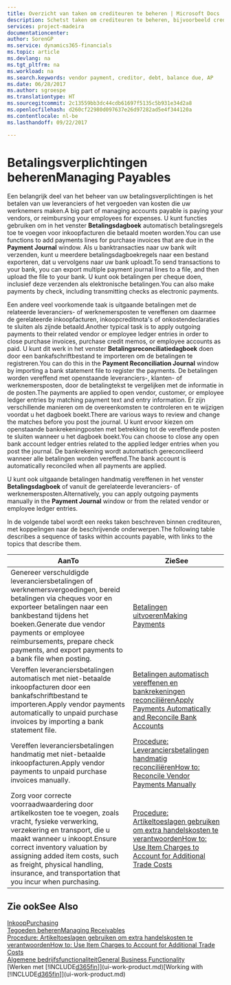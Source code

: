 ```yaml
---
title: Overzicht van taken om crediteuren te beheren | Microsoft Docs
description: Schetst taken om crediteuren te beheren, bijvoorbeeld crediteuren betalen of uitgaande betalingen vereffenen met posten om facturen of creditnota's te sluiten.
services: project-madeira
documentationcenter: 
author: SorenGP
ms.service: dynamics365-financials
ms.topic: article
ms.devlang: na
ms.tgt_pltfrm: na
ms.workload: na
ms.search.keywords: vendor payment, creditor, debt, balance due, AP
ms.date: 06/28/2017
ms.author: sgroespe
ms.translationtype: HT
ms.sourcegitcommit: 2c13559bb3dc44cdb61697f5135c5b931e34d2a8
ms.openlocfilehash: d260cf22980d097637e26d97282ad5e4f344120a
ms.contentlocale: nl-be
ms.lasthandoff: 09/22/2017

---
```

# <a name="managing-payables"></a><span data-ttu-id="fa4a3-103">Betalingsverplichtingen beheren</span><span class="sxs-lookup"><span data-stu-id="fa4a3-103">Managing Payables</span></span>
<span data-ttu-id="fa4a3-104">Een belangrijk deel van het beheer van uw betalingsverplichtingen is het betalen van uw leveranciers of het vergoeden van kosten die uw werknemers maken.</span><span class="sxs-lookup"><span data-stu-id="fa4a3-104">A big part of managing accounts payable is paying your vendors, or reimbursing your employees for expenses.</span></span> <span data-ttu-id="fa4a3-105">U kunt functies gebruiken om in het venster **Betalingsdagboek** automatisch betalingsregels toe te voegen voor inkoopfacturen die betaald moeten worden.</span><span class="sxs-lookup"><span data-stu-id="fa4a3-105">You can use functions to add payments lines for purchase invoices that are due in the **Payment Journal** window.</span></span> <span data-ttu-id="fa4a3-106">Als u banktransacties naar uw bank wilt verzenden, kunt u meerdere betalingsdagboekregels naar een bestand exporteren, dat u vervolgens naar uw bank uploadt.</span><span class="sxs-lookup"><span data-stu-id="fa4a3-106">To send transactions to your bank, you can export multiple payment journal lines to a file, and then upload the file to your bank.</span></span> <span data-ttu-id="fa4a3-107">U kunt ook betalingen per cheque doen, inclusief deze verzenden als elektronische betalingen.</span><span class="sxs-lookup"><span data-stu-id="fa4a3-107">You can also make payments by check, including transmitting checks as electronic payments.</span></span>

<span data-ttu-id="fa4a3-108">Een andere veel voorkomende taak is uitgaande betalingen met de relateerde leveranciers- of werknemersposten te vereffenen om daarmee de gerelateerde inkoopfacturen, inkoopcreditnota's of onkostendeclaraties te sluiten als zijnde betaald.</span><span class="sxs-lookup"><span data-stu-id="fa4a3-108">Another typical task is to apply outgoing payments to their related vendor or employee ledger entries in order to close purchase invoices, purchase credit memos, or employee accounts as paid.</span></span> <span data-ttu-id="fa4a3-109">U kunt dit werk in het venster **Betalingsreconciliatiedagboek** doen door een bankafschriftbestand te importeren om de betalingen te registreren.</span><span class="sxs-lookup"><span data-stu-id="fa4a3-109">You can do this in the **Payment Reconciliation Journal** window by importing a bank statement file to register the payments.</span></span> <span data-ttu-id="fa4a3-110">De betalingen worden vereffend met openstaande leveranciers-, klanten- of werknemersposten, door de betalingtekst te vergelijken met de informatie in de posten.</span><span class="sxs-lookup"><span data-stu-id="fa4a3-110">The payments are applied to open vendor, customer, or employee ledger entries by matching payment text and entry information.</span></span> <span data-ttu-id="fa4a3-111">Er zijn verschillende manieren om de overeenkomsten te controleren en te wijzigen voordat u het dagboek boekt.</span><span class="sxs-lookup"><span data-stu-id="fa4a3-111">There are various ways to review and change the matches before you post the journal.</span></span> <span data-ttu-id="fa4a3-112">U kunt ervoor kiezen om openstaande bankrekeningposten met betrekking tot de vereffende posten te sluiten wanneer u het dagboek boekt.</span><span class="sxs-lookup"><span data-stu-id="fa4a3-112">You can choose to close any open bank account ledger entries related to the applied ledger entries when you post the journal.</span></span> <span data-ttu-id="fa4a3-113">De bankrekening wordt automatisch gereconcilieerd wanneer alle betalingen worden vereffend.</span><span class="sxs-lookup"><span data-stu-id="fa4a3-113">The bank account is automatically reconciled when all payments are applied.</span></span>

<span data-ttu-id="fa4a3-114">U kunt ook uitgaande betalingen handmatig vereffenen in het venster **Betalingsdagboek** of vanuit de gerelateerde leveranciers- of werknemersposten.</span><span class="sxs-lookup"><span data-stu-id="fa4a3-114">Alternatively, you can apply outgoing payments manually in the **Payment Journal** window or from the related vendor or employee ledger entries.</span></span>

<span data-ttu-id="fa4a3-115">In de volgende tabel wordt een reeks taken beschreven binnen crediteuren, met koppelingen naar de beschrijvende onderwerpen.</span><span class="sxs-lookup"><span data-stu-id="fa4a3-115">The following table describes a sequence of tasks within accounts payable, with links to the topics that describe them.</span></span>

| <span data-ttu-id="fa4a3-116">Aan</span><span class="sxs-lookup"><span data-stu-id="fa4a3-116">To</span></span> | <span data-ttu-id="fa4a3-117">Zie</span><span class="sxs-lookup"><span data-stu-id="fa4a3-117">See</span></span> |
| --- | --- |
| <span data-ttu-id="fa4a3-118">Genereer verschuldigde leveranciersbetalingen of werknemersvergoedingen, bereid betalingen via cheques voor en exporteer betalingen naar een bankbestand tijdens het boeken.</span><span class="sxs-lookup"><span data-stu-id="fa4a3-118">Generate due vendor payments or employee reimbursements, prepare check payments, and export payments to a bank file when posting.</span></span> |[<span data-ttu-id="fa4a3-119">Betalingen uitvoeren</span><span class="sxs-lookup"><span data-stu-id="fa4a3-119">Making Payments</span></span>](payables-make-payments.md) |
| <span data-ttu-id="fa4a3-120">Vereffen leveranciersbetalingen automatisch met niet-betaalde inkoopfacturen door een bankafschriftbestand te importeren.</span><span class="sxs-lookup"><span data-stu-id="fa4a3-120">Apply vendor payments automatically to unpaid purchase invoices by importing a bank statement file.</span></span> |[<span data-ttu-id="fa4a3-121">Betalingen automatisch vereffenen en bankrekeningen reconciliëren</span><span class="sxs-lookup"><span data-stu-id="fa4a3-121">Apply Payments Automatically and Reconcile Bank Accounts</span></span>](receivables-apply-payments-auto-reconcile-bank-accounts.md) |
| <span data-ttu-id="fa4a3-122">Vereffen leveranciersbetalingen handmatig met niet-betaalde inkoopfacturen.</span><span class="sxs-lookup"><span data-stu-id="fa4a3-122">Apply vendor payments to unpaid purchase invoices manually.</span></span> |[<span data-ttu-id="fa4a3-123">Procedure: Leveranciersbetalingen handmatig reconciliëren</span><span class="sxs-lookup"><span data-stu-id="fa4a3-123">How to: Reconcile Vendor Payments Manually</span></span>](payables-how-apply-purchase-transactions-manually.md) |
|<span data-ttu-id="fa4a3-124">Zorg voor correcte voorraadwaardering door artikelkosten toe te voegen, zoals vracht, fysieke verwerking, verzekering en transport, die u maakt wanneer u inkoopt.</span><span class="sxs-lookup"><span data-stu-id="fa4a3-124">Ensure correct inventory valuation by assigning added item costs, such as freight, physical handling, insurance, and transportation that you incur when purchasing.</span></span>|[<span data-ttu-id="fa4a3-125">Procedure: Artikeltoeslagen gebruiken om extra handelskosten te verantwoorden</span><span class="sxs-lookup"><span data-stu-id="fa4a3-125">How to: Use Item Charges to Account for Additional Trade Costs</span></span>](payables-how-assign-item-charges.md)|

## <a name="see-also"></a><span data-ttu-id="fa4a3-126">Zie ook</span><span class="sxs-lookup"><span data-stu-id="fa4a3-126">See Also</span></span>
[<span data-ttu-id="fa4a3-127">Inkoop</span><span class="sxs-lookup"><span data-stu-id="fa4a3-127">Purchasing</span></span>](purchasing-manage-purchasing.md)  
[<span data-ttu-id="fa4a3-128">Tegoeden beheren</span><span class="sxs-lookup"><span data-stu-id="fa4a3-128">Managing Receivables</span></span>](receivables-manage-receivables.md)  
[<span data-ttu-id="fa4a3-129">Procedure: Artikeltoeslagen gebruiken om extra handelskosten te verantwoorden</span><span class="sxs-lookup"><span data-stu-id="fa4a3-129">How to: Use Item Charges to Account for Additional Trade Costs</span></span>](payables-how-assign-item-charges.md)  
[<span data-ttu-id="fa4a3-130">Algemene bedrijfsfunctionaliteit</span><span class="sxs-lookup"><span data-stu-id="fa4a3-130">General Business Functionality</span></span>](ui-across-business-areas.md)  
<span data-ttu-id="fa4a3-131">[Werken met [!INCLUDE[d365fin](includes/d365fin_md.md)]](ui-work-product.md)</span><span class="sxs-lookup"><span data-stu-id="fa4a3-131">[Working with [!INCLUDE[d365fin](includes/d365fin_md.md)]](ui-work-product.md)</span></span>

